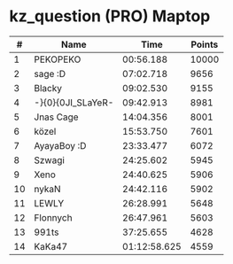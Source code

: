 # kz_question (PRO) Maptop

|  # | Name | Time | Points |
|-------------- | -------------- | -------------- | -------------- | 
| 1 | PEKOPEKO | 00:56.188 | 10000 | 
| 2 | sage :D | 07:02.718 | 9656 | 
| 3 | Blacky | 09:02.530 | 9155 | 
| 4 | -}{0}{0JI_SLaYeR- | 09:42.913 | 8981 | 
| 5 | Jnas Cage | 14:04.356 | 8001 | 
| 6 | közel | 15:53.750 | 7601 | 
| 7 | AyayaBoy :D | 23:33.477 | 6072 | 
| 8 | Szwagi | 24:25.602 | 5945 | 
| 9 | Xeno | 24:40.625 | 5906 | 
| 10 | nykaN | 24:42.116 | 5902 | 
| 11 | LEWLY | 26:28.991 | 5648 | 
| 12 | Flonnych | 26:47.961 | 5603 | 
| 13 | 991ts | 37:25.655 | 4628 | 
| 14 | KaKa47 | 01:12:58.625 | 4559 | 

